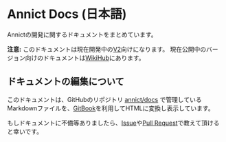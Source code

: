 # Annict Docs (日本語)

Annictの開発に関するドキュメントをまとめています。

**注意:** このドキュメントは現在開発中の[V2](https://github.com/annict/annict/tree/v2)向けになります。
現在公開中のバージョン向けのドキュメントは[WikiHub](https://annict.wikihub.io/)にあります。

## ドキュメントの編集について

このドキュメントは、GitHubのリポジトリ [annict/docs](https://github.com/annict/docs) で管理しているMarkdownファイルを、[GitBook](https://www.gitbook.com)を利用してHTMLに変換し表示しています。

もしドキュメントに不備等ありましたら、[Issue](https://github.com/annict/docs/issues)や[Pull Request](https://github.com/annict/docs/pulls)で教えて頂けると幸いです。
